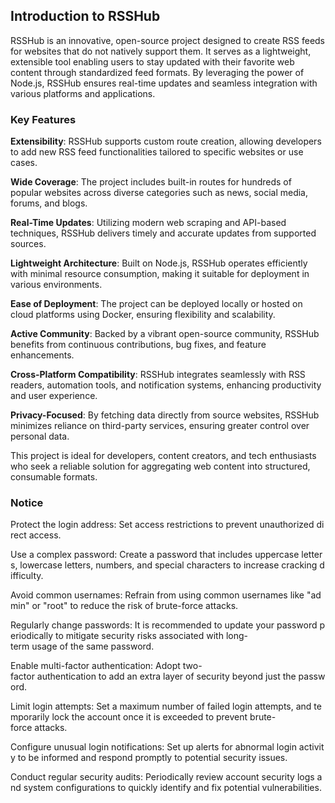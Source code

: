## Introduction to RSSHub

RSSHub is an innovative, open-source project designed to create RSS feeds for websites that do not natively support them. It serves as a lightweight, extensible tool enabling users to stay updated with their favorite web content through standardized feed formats. By leveraging the power of Node.js, RSSHub ensures real-time updates and seamless integration with various platforms and applications.

### Key Features

**Extensibility**: RSSHub supports custom route creation, allowing developers to add new RSS feed functionalities tailored to specific websites or use cases.
  
**Wide Coverage**: The project includes built-in routes for hundreds of popular websites across diverse categories such as news, social media, forums, and blogs.

**Real-Time Updates**: Utilizing modern web scraping and API-based techniques, RSSHub delivers timely and accurate updates from supported sources.

**Lightweight Architecture**: Built on Node.js, RSSHub operates efficiently with minimal resource consumption, making it suitable for deployment in various environments.

**Ease of Deployment**: The project can be deployed locally or hosted on cloud platforms using Docker, ensuring flexibility and scalability.

**Active Community**: Backed by a vibrant open-source community, RSSHub benefits from continuous contributions, bug fixes, and feature enhancements.

**Cross-Platform Compatibility**: RSSHub integrates seamlessly with RSS readers, automation tools, and notification systems, enhancing productivity and user experience.

**Privacy-Focused**: By fetching data directly from source websites, RSSHub minimizes reliance on third-party services, ensuring greater control over personal data.

This project is ideal for developers, content creators, and tech enthusiasts who seek a reliable solution for aggregating web content into structured, consumable formats.

### Notice

Protect the login address: Set access restrictions to prevent unauthorized direct access.
    
Use a complex password: Create a password that includes uppercase letters, lowercase letters, numbers, and special characters to increase cracking difficulty.
    
Avoid common usernames: Refrain from using common usernames like "admin" or "root" to reduce the risk of brute-force attacks.
    
Regularly change passwords: It is recommended to update your password periodically to mitigate security risks associated with long-term usage of the same password.
    
Enable multi-factor authentication: Adopt two-factor authentication to add an extra layer of security beyond just the password.
    
Limit login attempts: Set a maximum number of failed login attempts, and temporarily lock the account once it is exceeded to prevent brute-force attacks.
    
Configure unusual login notifications: Set up alerts for abnormal login activity to be informed and respond promptly to potential security issues.
    
Conduct regular security audits: Periodically review account security logs and system configurations to quickly identify and fix potential vulnerabilities.
        
